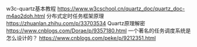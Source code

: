 w3c-quartz基本教程
	https://www.w3cschool.cn/quartz_doc/quartz_doc-m4ao2doh.html
分布式定时任务框架原理
	https://zhuanlan.zhihu.com/p/33703534
Quartz原理解密
	https://www.cnblogs.com/Dorae/p/9357180.html
一个著名的任务调度系统是怎么设计的？
	https://www.cnblogs.com/peke/p/9212351.html